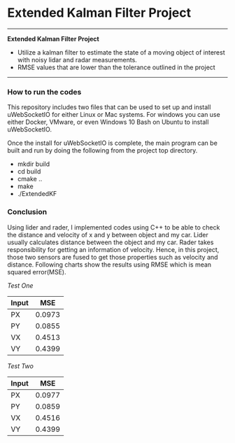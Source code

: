 # **Extended Kalman Filter Project** 


---

**Extended Kalman Filter Project**

* Utilize a kalman filter to estimate the state of a moving object of interest with noisy lidar and radar measurements. 
* RMSE values that are lower than the tolerance outlined in the project 


---
### How to run the codes

This repository includes two files that can be used to set up and install uWebSocketIO for either Linux or Mac systems. For windows you can use either Docker, VMware, or even Windows 10 Bash on Ubuntu to install uWebSocketIO. 

Once the install for uWebSocketIO is complete, the main program can be built and run by doing the following from the project top directory.

- mkdir build
- cd build
- cmake ..
- make
- ./ExtendedKF

### Conclusion

Using lider and rader, I implemented codes using C++ to be able to check the distance and velocity of x and y between object and my car. Lider usually calculates distance between the object and my car. Rader takes responsibility for getting an information of velocity. Hence, in this project, those two sensors are fused to get those properties such as velocity and distance. Following charts show the results using RMSE which is mean squared error(MSE).

*Test One*

| Input |   MSE   |
| ----- | ------- |
|  PX   | 0.0973  |
|  PY   | 0.0855  |
|  VX   | 0.4513  |
|  VY   | 0.4399  |

*Test Two*

| Input |   MSE   |
| ----- | ------- |
|  PX   | 0.0977  |
|  PY   | 0.0859  |
|  VX   | 0.4516  |
|  VY   | 0.4399  |

